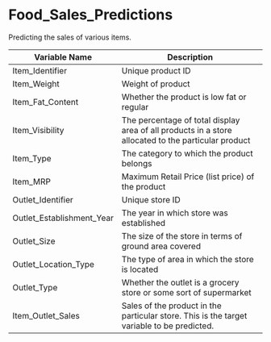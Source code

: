 # Food_Sales_Predictions
Predicting the sales of various items. 

| Variable Name | Description |
| --- | --- |
| Item_Identifier | Unique product ID|
| Item_Weight | Weight of product|
| Item_Fat_Content | Whether the product is low fat or regular |
| Item_Visibility | The percentage of total display area of all products in a store allocated to the particular product |
| Item_Type | The category to which the product belongs |
| Item_MRP | Maximum Retail Price (list price) of the product |
| Outlet_Identifier | Unique store ID |
| Outlet_Establishment_Year| The year in which store was established|
| Outlet_Size | The size of the store in terms of ground area covered |
| Outlet_Location_Type | The type of area in which the store is located|
| Outlet_Type | Whether the outlet is a grocery store or some sort of supermarket |
| Item_Outlet_Sales| Sales of the product in the particular store. This is the target variable to be predicted.|
